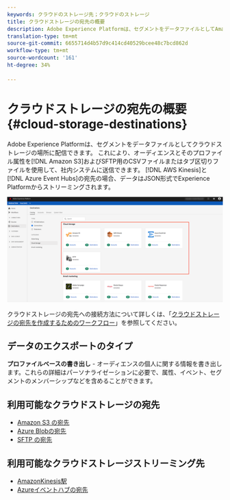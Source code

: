 ```yaml
---
keywords: クラウドのストレージ先；クラウドのストレージ
title: クラウドストレージの宛先の概要
description: Adobe Experience Platformは、セグメントをデータファイルとしてAmazonS3、AWSKinesis、Azureイベントハブ、またはSFTPクラウドストレージの場所に配信できます。
translation-type: tm+mt
source-git-commit: 6655714d4b57d9c414cd40529bcee48c7bcd862d
workflow-type: tm+mt
source-wordcount: '161'
ht-degree: 34%

---
```



# クラウドストレージの宛先の概要 {#cloud-storage-destinations}

Adobe Experience Platformは、セグメントをデータファイルとしてクラウドストレージの場所に配信できます。 これにより、オーディエンスとそのプロファイル属性を[!DNL Amazon S3]およびSFTP用のCSVファイルまたはタブ区切りファイルを使用して、社内システムに送信できます。 [!DNL AWS Kinesis]と[!DNL Azure Event Hubs]の宛先の場合、データはJSON形式でExperience Platformからストリーミングされます。

![Adobeクラウドのストレージ先](../../assets/catalog/cloud-storage/cloud-storage-destinations.png)

クラウドストレージの宛先への接続方法について詳しくは、「[クラウドストレージの宛先を作成するためのワークフロー](./workflow.md)」を参照してください。

## データのエクスポートのタイプ

**プロファイルベースの書き出し** - オーディエンスの個人に関する情報を書き出します。これらの詳細はパーソナライゼーションに必要で、属性、イベント、セグメントのメンバーシップなどを含めることができます。

## 利用可能なクラウドストレージの宛先

- [Amazon S3 の宛先](./amazon-s3.md)
- [Azure Blobの宛先](./azure-blob.md)
- [SFTP の宛先](./sftp.md)

## 利用可能なクラウドストレージストリーミング先

- [AmazonKinesis駅](./amazon-kinesis.md)
- [Azureイベントハブの宛先](./azure-event-hubs.md)